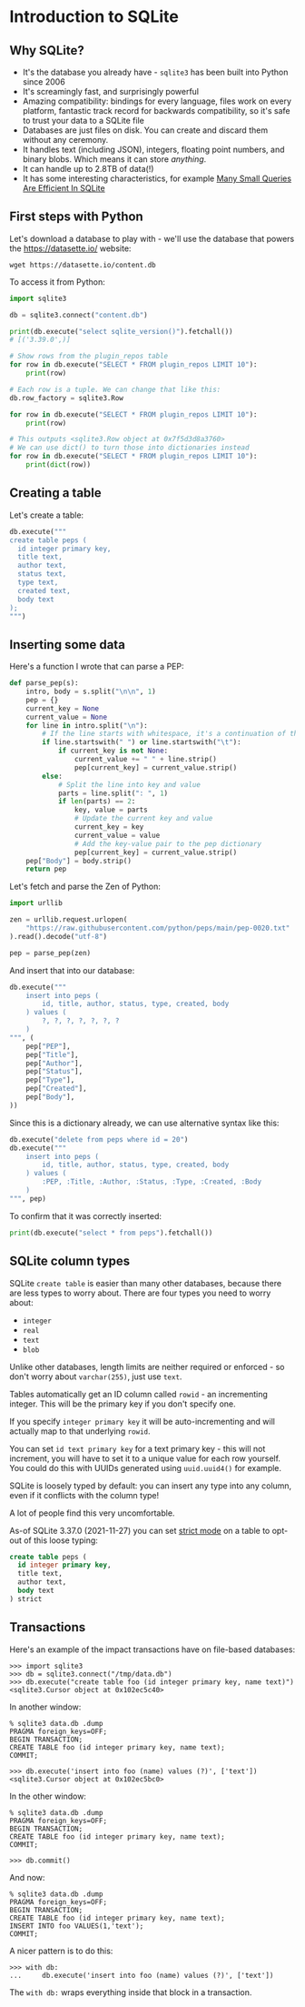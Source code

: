 # Introduction to SQLite

## Why SQLite?

- It's the database you already have - `sqlite3` has been built into Python since 2006
- It's screamingly fast, and surprisingly powerful
- Amazing compatibility: bindings for every language, files work on every platform, fantastic track record for backwards compatibility, so it's safe to trust your data to a SQLite file
- Databases are just files on disk. You can create and discard them without any ceremony.
- It handles text (including JSON), integers, floating point numbers, and binary blobs. Which means it can store _anything_.
- It can handle up to 2.8TB of data(!)
- It has some interesting characteristics, for example [Many Small Queries Are Efficient In SQLite](https://www.sqlite.org/np1queryprob.html)

## First steps with Python

Let's download a database to play with - we'll use the database that powers the <https://datasette.io/> website:

```
wget https://datasette.io/content.db
```
To access it from Python:
```python
import sqlite3

db = sqlite3.connect("content.db")

print(db.execute("select sqlite_version()").fetchall())
# [('3.39.0',)]

# Show rows from the plugin_repos table
for row in db.execute("SELECT * FROM plugin_repos LIMIT 10"):
    print(row)

# Each row is a tuple. We can change that like this:
db.row_factory = sqlite3.Row

for row in db.execute("SELECT * FROM plugin_repos LIMIT 10"):
    print(row)

# This outputs <sqlite3.Row object at 0x7f5d3d8a3760>
# We can use dict() to turn those into dictionaries instead
for row in db.execute("SELECT * FROM plugin_repos LIMIT 10"):
    print(dict(row))

```

## Creating a table

Let's create a table:
```python
db.execute("""
create table peps (
  id integer primary key,
  title text,
  author text,
  status text,
  type text,
  created text,
  body text
);
""")
```

## Inserting some data

Here's a function I wrote that can parse a PEP:

```python
def parse_pep(s):
    intro, body = s.split("\n\n", 1)
    pep = {}
    current_key = None
    current_value = None
    for line in intro.split("\n"):
        # If the line starts with whitespace, it's a continuation of the previous value
        if line.startswith(" ") or line.startswith("\t"):
            if current_key is not None:
                current_value += " " + line.strip()
                pep[current_key] = current_value.strip()
        else:
            # Split the line into key and value
            parts = line.split(": ", 1)
            if len(parts) == 2:
                key, value = parts
                # Update the current key and value
                current_key = key
                current_value = value
                # Add the key-value pair to the pep dictionary
                pep[current_key] = current_value.strip()
    pep["Body"] = body.strip()
    return pep
```
Let's fetch and parse the Zen of Python:
```python
import urllib

zen = urllib.request.urlopen(
    "https://raw.githubusercontent.com/python/peps/main/pep-0020.txt"
).read().decode("utf-8")

pep = parse_pep(zen)
```
And insert that into our database:
```python
db.execute("""
    insert into peps (
        id, title, author, status, type, created, body
    ) values (
        ?, ?, ?, ?, ?, ?, ?
    )
""", (
    pep["PEP"],
    pep["Title"],
    pep["Author"],
    pep["Status"],
    pep["Type"],
    pep["Created"],
    pep["Body"],
))
```
Since this is a dictionary already, we can use alternative syntax like this:
```python
db.execute("delete from peps where id = 20")
db.execute("""
    insert into peps (
        id, title, author, status, type, created, body
    ) values (
        :PEP, :Title, :Author, :Status, :Type, :Created, :Body
    )
""", pep)
```
To confirm that it was correctly inserted:
```python
print(db.execute("select * from peps").fetchall())
```

## SQLite column types

SQLite `create table` is easier than many other databases, because there are less types to worry about. There are four types you need to worry about:

- `integer`
- `real`
- `text`
- `blob`

Unlike other databases, length limits are neither required or enforced - so don't worry about `varchar(255)`, just use `text`.

Tables automatically get an ID column called `rowid` - an incrementing integer. This will be the primary key if you don't specify one.

If you specify `integer primary key` it will be auto-incrementing and will actually map to that underlying `rowid`.

You can set `id text primary key` for a text primary key - this will not increment, you will have to set it to a unique value for each row yourself. You could do this with UUIDs generated using `uuid.uuid4()` for example.

SQLite is loosely typed by default: you can insert any type into any column, even if it conflicts with the column type!

A lot of people find this very uncomfortable.

As-of SQLite 3.37.0 (2021-11-27) you can set [strict mode](https://www.sqlite.org/stricttables.html) on a table to opt-out of this loose typing:

```sql
create table peps (
  id integer primary key,
  title text,
  author text,
  body text
) strict
```

## Transactions

Here's an example of the impact transactions have on file-based databases:

```pycon
>>> import sqlite3
>>> db = sqlite3.connect("/tmp/data.db")
>>> db.execute("create table foo (id integer primary key, name text)")
<sqlite3.Cursor object at 0x102ec5c40>
```
In another window:
```
% sqlite3 data.db .dump
PRAGMA foreign_keys=OFF;
BEGIN TRANSACTION;
CREATE TABLE foo (id integer primary key, name text);
COMMIT;
```
```pycon
>>> db.execute('insert into foo (name) values (?)', ['text'])
<sqlite3.Cursor object at 0x102ec5bc0>
```
In the other window:
```
% sqlite3 data.db .dump
PRAGMA foreign_keys=OFF;
BEGIN TRANSACTION;
CREATE TABLE foo (id integer primary key, name text);
COMMIT;
```
```pycon
>>> db.commit()
```
And now:
```
% sqlite3 data.db .dump
PRAGMA foreign_keys=OFF;
BEGIN TRANSACTION;
CREATE TABLE foo (id integer primary key, name text);
INSERT INTO foo VALUES(1,'text');
COMMIT;
```
A nicer pattern is to do this:
```pycon
>>> with db:
...     db.execute('insert into foo (name) values (?)', ['text'])
```
The `with db:` wraps everything inside that block in a transaction.
